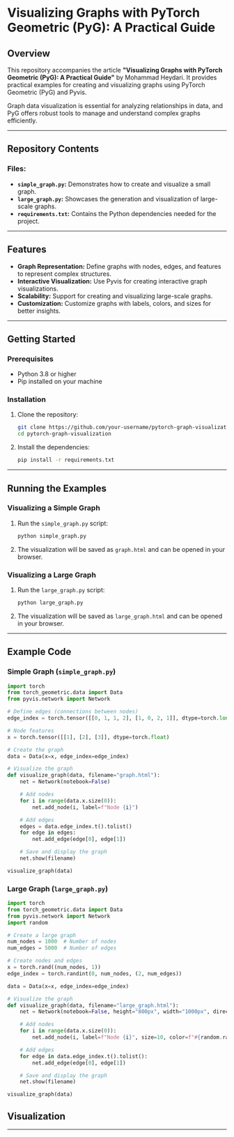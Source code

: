 # Visualizing Graphs with PyTorch Geometric (PyG): A Practical Guide

## Overview
This repository accompanies the article **"Visualizing Graphs with PyTorch Geometric (PyG): A Practical Guide"** by Mohammad Heydari. It provides practical examples for creating and visualizing graphs using PyTorch Geometric (PyG) and Pyvis.

Graph data visualization is essential for analyzing relationships in data, and PyG offers robust tools to manage and understand complex graphs efficiently.

---

## Repository Contents

### Files:
- **`simple_graph.py`:** Demonstrates how to create and visualize a small graph.
- **`large_graph.py`:** Showcases the generation and visualization of large-scale graphs.
- **`requirements.txt`:** Contains the Python dependencies needed for the project.

---

## Features
- **Graph Representation:** Define graphs with nodes, edges, and features to represent complex structures.
- **Interactive Visualization:** Use Pyvis for creating interactive graph visualizations.
- **Scalability:** Support for creating and visualizing large-scale graphs.
- **Customization:** Customize graphs with labels, colors, and sizes for better insights.

---

## Getting Started

### Prerequisites
- Python 3.8 or higher
- Pip installed on your machine

### Installation
1. Clone the repository:
   ```bash
   git clone https://github.com/your-username/pytorch-graph-visualization.git
   cd pytorch-graph-visualization
   ```

2. Install the dependencies:
   ```bash
   pip install -r requirements.txt
   ```

---

## Running the Examples

### Visualizing a Simple Graph
1. Run the `simple_graph.py` script:
   
   ```bash
   python simple_graph.py
   ```
3. The visualization will be saved as `graph.html` and can be opened in your browser.

### Visualizing a Large Graph
1. Run the `large_graph.py` script:
   
   ```bash
   python large_graph.py
   ```
3. The visualization will be saved as `large_graph.html` and can be opened in your browser.

---

## Example Code

### Simple Graph (`simple_graph.py`)
```python
import torch
from torch_geometric.data import Data
from pyvis.network import Network

# Define edges (connections between nodes)
edge_index = torch.tensor([[0, 1, 1, 2], [1, 0, 2, 1]], dtype=torch.long)

# Node features
x = torch.tensor([[1], [2], [3]], dtype=torch.float)

# Create the graph
data = Data(x=x, edge_index=edge_index)

# Visualize the graph
def visualize_graph(data, filename="graph.html"):
    net = Network(notebook=False)

    # Add nodes
    for i in range(data.x.size(0)):
        net.add_node(i, label=f"Node {i}")

    # Add edges
    edges = data.edge_index.t().tolist()
    for edge in edges:
        net.add_edge(edge[0], edge[1])

    # Save and display the graph
    net.show(filename)

visualize_graph(data)
```

### Large Graph (`large_graph.py`)
```python
import torch
from torch_geometric.data import Data
from pyvis.network import Network
import random

# Create a large graph
num_nodes = 1000  # Number of nodes
num_edges = 5000  # Number of edges

# Create nodes and edges
x = torch.rand((num_nodes, 1))
edge_index = torch.randint(0, num_nodes, (2, num_edges))

data = Data(x=x, edge_index=edge_index)

# Visualize the graph
def visualize_graph(data, filename="large_graph.html"):
    net = Network(notebook=False, height="800px", width="1000px", directed=False)

    # Add nodes
    for i in range(data.x.size(0)):
        net.add_node(i, label=f"Node {i}", size=10, color=f"#{random.randint(0, 0xFFFFFF):06x}")

    # Add edges
    for edge in data.edge_index.t().tolist():
        net.add_edge(edge[0], edge[1])

    # Save and display the graph
    net.show(filename)

visualize_graph(data)
```

## Visualization


---
